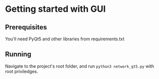 # Getting started with GUI

## Prerequisites
You'll need PyQt5 and other libraries from requirements.txt

## Running
Navigate to the project's root folder, and run `python3 network_qt5.py` with root priviledges.
